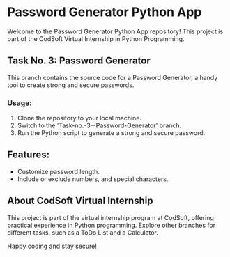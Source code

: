 # Password Generator Python App

Welcome to the Password Generator Python App repository! This project is part of the CodSoft Virtual Internship in Python Programming.

## Task No. 3: Password Generator

This branch contains the source code for a Password Generator, a handy tool to create strong and secure passwords.

### Usage:

1. Clone the repository to your local machine.
2. Switch to the 'Task-no.-3--Password-Generator' branch.
3. Run the Python script to generate a strong and secure password.

## Features:

- Customize password length.
- Include or exclude numbers, and special characters.

## About CodSoft Virtual Internship

This project is part of the virtual internship program at CodSoft, offering practical experience in Python programming. Explore other branches for different tasks, such as a ToDo List and a Calculator.

Happy coding and stay secure!
